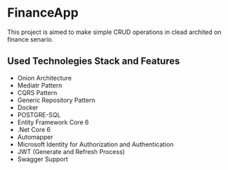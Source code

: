 # FinanceApp



This project is aimed to make simple CRUD operations in clead archited on finance senario.

## Used Technolegies Stack and Features

- Onion Architecture
- Mediatr Pattern
- CQRS Pattern
- Generic Repository Pattern
- Docker
- POSTGRE-SQL
- Entity Framework Core 6
- .Net Core 6
- Automapper
- Microsoft Identity for Authorization and Authentication
- JWT (Generate and Refresh Process)
- Swagger Support
